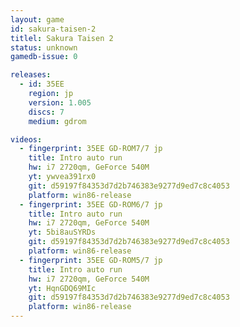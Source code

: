 ```yaml
---
layout: game
id: sakura-taisen-2
titlel: Sakura Taisen 2
status: unknown
gamedb-issue: 0

releases:
  - id: 35EE
    region: jp
    version: 1.005
    discs: 7
    medium: gdrom

videos:
  - fingerprint: 35EE GD-ROM7/7 jp
    title: Intro auto run
    hw: i7 2720qm, GeForce 540M
    yt: ywvea391rx0
    git: d59197f84353d7d2b746383e9277d9ed7c8c4053
    platform: win86-release
  - fingerprint: 35EE GD-ROM6/7 jp
    title: Intro auto run
    hw: i7 2720qm, GeForce 540M
    yt: 5bi8auSYRDs
    git: d59197f84353d7d2b746383e9277d9ed7c8c4053
    platform: win86-release
  - fingerprint: 35EE GD-ROM5/7 jp
    title: Intro auto run
    hw: i7 2720qm, GeForce 540M
    yt: HqnGDQ69MIc
    git: d59197f84353d7d2b746383e9277d9ed7c8c4053
    platform: win86-release
---
```

